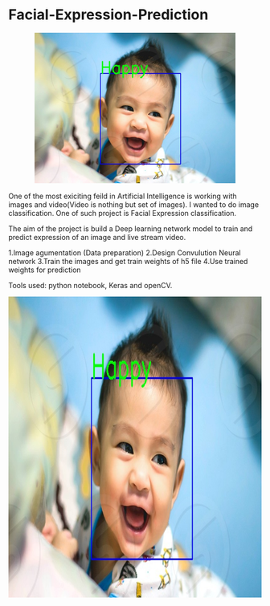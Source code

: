 # Facial-Expression-Prediction
<p align="center">
<img src = "output/image2.jpg" width = 400 height=300>
</p>


      
   
   One of the most exiciting feild in Artificial Intelligence is working with images and video(Video is nothing but set of images). I wanted to do image classification. One of such project is Facial Expression classification.
   
The aim of the project is build a Deep learning network model to train and predict expression of an image and live stream video.
 
1.Image agumentation (Data preparation)                                                                                            2.Design Convulution Neural network
3.Train the images and get train weights of h5 file
4.Use trained weights for prediction

Tools used: 
       python notebook, Keras and openCV.
       
 <p align="center">
<img src = "output/image2.jpg" width = 600 height=600>
</p>
       
        
       
           

      
